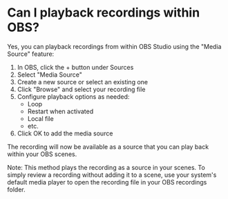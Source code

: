 # Can I playback recordings within OBS?

Yes, you can playback recordings from within OBS Studio using the "Media Source" feature:

1. In OBS, click the + button under Sources
2. Select "Media Source" 
3. Create a new source or select an existing one
4. Click "Browse" and select your recording file
5. Configure playback options as needed:
   - Loop
   - Restart when activated
   - Local file
   - etc.
6. Click OK to add the media source

The recording will now be available as a source that you can play back within your OBS scenes.

Note: This method plays the recording as a source in your scenes. To simply review a recording without adding it to a scene, use your system's default media player to open the recording file in your OBS recordings folder.

